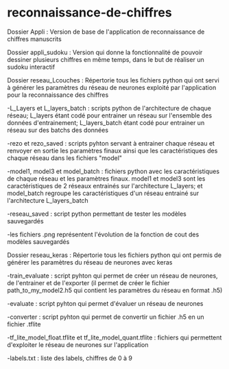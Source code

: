 # reconnaissance-de-chiffres

Dossier Appli : 
Version de base de l'application de reconnaissance de chiffres manuscrits

Dossier appli_sudoku : 
Version qui donne la fonctionnalité de pouvoir dessiner plusieurs chiffres en même temps, dans le but de réaliser un sudoku interactif

Dossier reseau_Lcouches : 
Répertorie tous les fichiers python qui ont servi à générer les paramètres du réseau de neurones exploité par l'application pour la reconnaissance des chiffres

-L_Layers et L_layers_batch : scripts python de l'architecture de chaque réseau; L_layers étant codé pour entrainer un réseau sur l'ensemble des données d'entrainement; L_layers_batch étant codé pour entrainer un réseau sur des batchs des données

-rezo et rezo_saved : scripts pyhton servant à entrainer chaque réseau et renvoyer en sortie les paramètres finaux ainsi que les caractéristiques des chaque réseau dans les fichiers "model"

-model1, model3 et model_batch : fichiers python avec les caractéristiques de chaque réseau et les paramètres finaux. model1 et model3 sont les caractéristiques de 2 réseaux entrainés sur l'architecture L_layers; et model_batch regroupe les caractéristiques d'un réseau entrainé sur l'architecture L_layers_batch

-reseau_saved : script python permettant de tester les modèles sauvegardés

-les fichiers .png représentent l'évolution de la fonction de cout des modèles sauvegardés

Dossier reseau_keras : 
Répertorie tous les fichiers python qui ont permis de générer les paramètres du réseau de neurones avec keras

-train_evaluate : script pyhton qui permet de créer un réseau de neurones, de l'entrainer et de l'exporter (il permet de créer le fichier path_to_my_model2.h5 qui contient les paramètres du réseau en format .h5)

-evaluate : script pyhton qui permet d'évaluer un réseau de neurones

-converter : script pyhton qui permet de convertir un fichier .h5 en un fichier .tflite

-tf_lite_model_float.tflite et tf_lite_model_quant.tflite : fichiers qui permettent d'exploiter le réseau de neurones sur l'application

-labels.txt : liste des labels, chiffres de 0 à 9
